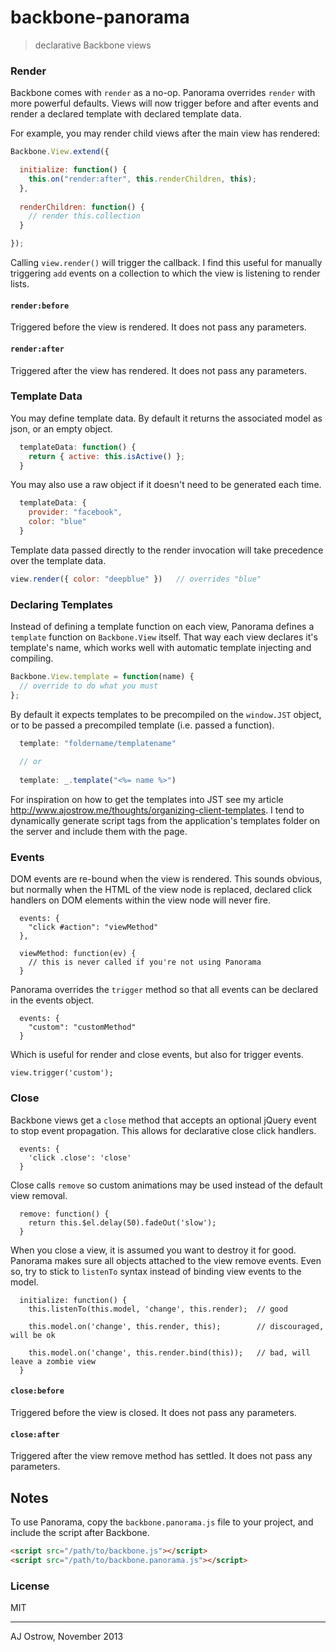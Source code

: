 # backbone-panorama

> declarative Backbone views

### Render

Backbone comes with `render` as a no-op. Panorama overrides `render` with more powerful defaults. Views will now trigger before and after events and render a declared template with declared template data.

For example, you may render child views after the main view has rendered:

```js
Backbone.View.extend({

  initialize: function() {
    this.on("render:after", this.renderChildren, this);    
  },
  
  renderChildren: function() {
    // render this.collection
  }

});
```

Calling `view.render()` will trigger the callback. I find this useful for manually triggering `add` events on a collection to which the view is listening to render lists. 

#### `render:before`

Triggered before the view is rendered. It does not pass any parameters.

#### `render:after`

Triggered after the view has rendered. It does not pass any parameters.


### Template Data

You may define template data. By default it returns the associated model as json, or an empty object. 

```js
  templateData: function() {
    return { active: this.isActive() };
  }
```

You may also use a raw object if it doesn't need to be generated each time.

```js
  templateData: {
    provider: "facebook",
    color: "blue"
  }
```

Template data passed directly to the render invocation will take precedence over the template data.

```js
view.render({ color: "deepblue" })   // overrides "blue"
```

### Declaring Templates

Instead of defining a template function on each view, Panorama defines a `template` function on `Backbone.View` itself. That way each view declares it's template's name, which works well with automatic template injecting and compiling. 

```js
Backbone.View.template = function(name) {
  // override to do what you must
};
```

By default it expects templates to be precompiled on the `window.JST` object, or to be passed a precompiled template (i.e. passed a function).

```js
  template: "foldername/templatename"
  
  // or
  
  template: _.template("<%= name %>")
```

For inspiration on how to get the templates into JST see my article http://www.ajostrow.me/thoughts/organizing-client-templates. I tend to dynamically generate script tags from the application's templates folder on the server and include them with the page.

### Events

DOM events are re-bound when the view is rendered. This sounds obvious, but normally when the HTML of the view node is replaced, declared click handlers on DOM elements within the view node will never fire. 

```
  events: {
    "click #action": "viewMethod"
  },
  
  viewMethod: function(ev) {
    // this is never called if you're not using Panorama
  }
```

Panorama overrides the `trigger` method so that all events can be declared in the events object.

```
  events: {
    "custom": "customMethod"
  }
```

Which is useful for render and close events, but also for trigger events. 

```
view.trigger('custom');
```

### Close

Backbone views get a `close` method that accepts an optional jQuery event to stop event propagation. This allows for declarative close click handlers. 

```
  events: {
    'click .close': 'close'
  }
```

Close calls `remove` so custom animations may be used instead of the default view removal.

```
  remove: function() {
    return this.$el.delay(50).fadeOut('slow');
  }
```

When you close a view, it is assumed you want to destroy it for good. Panorama makes sure all objects attached to the view remove events. Even so, try to stick to `listenTo` syntax instead of binding view events to the model. 

```
  initialize: function() {
    this.listenTo(this.model, 'change', this.render);  // good
    
    this.model.on('change', this.render, this);        // discouraged, will be ok
    
    this.model.on('change', this.render.bind(this));   // bad, will leave a zombie view
  }
```

#### `close:before`

Triggered before the view is closed. It does not pass any parameters.

#### `close:after`

Triggered after the view remove method has settled. It does not pass any parameters.

## Notes

To use Panorama, copy the `backbone.panorama.js` file to your project, and include the script after Backbone.

```html
<script src="/path/to/backbone.js"></script>
<script src="/path/to/backbone.panorama.js"></script>
```

### License

MIT

---

AJ Ostrow, November 2013